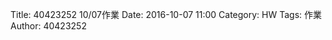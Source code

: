 Title: 40423252 10/07作業
Date: 2016-10-07 11:00
Category: HW
Tags: 作業
Author: 40423252



<!-- PELICAN_END_SUMMARY -->
